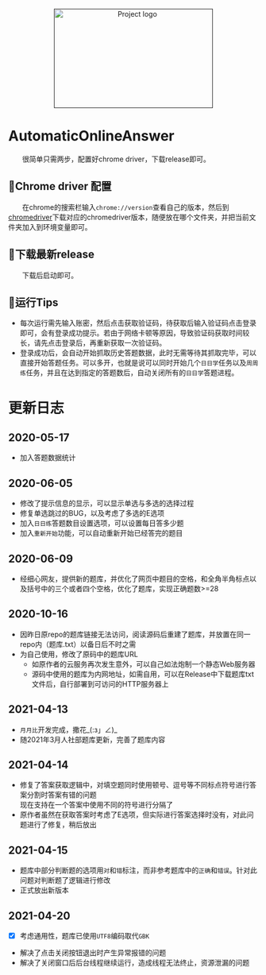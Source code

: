 <p align="center">
  <a href="" rel="noopener">
 <img width=320 height=200 src="https://blog-1259799643.cos.ap-shanghai.myqcloud.com/2020-05-16-AutoOA.png" alt="Project logo"></a>
</p>

# AutomaticOnlineAnswer

&emsp;&emsp;很简单只需两步，配置好chrome driver，下载release即可。
## 🍎Chrome driver 配置
&emsp;&emsp;在chrome的搜索栏输入`chrome://version`查看自己的版本，然后到[chromedriver](http://chromedriver.storage.googleapis.com/index.html)下载对应的chromedriver版本，随便放在哪个文件夹，并把当前文件夹加入到环境变量即可。

## 🍌下载最新release
&emsp;&emsp;下载后启动即可。

## 🍓运行Tips
- 每次运行需先输入账密，然后点击获取验证码，待获取后输入验证码点击登录即可，会有登录成功提示。若由于网络卡顿等原因，导致验证码获取时间较长，请先点击登录后，再重新获取一次验证码。
- 登录成功后，会自动开始抓取历史答题数据，此时无需等待其抓取完毕，可以直接开始答题任务。可以多开，也就是说可以同时开始几个`日日学`任务以及`周周练`任务，并且在达到指定的答题数后，自动关闭所有的`日日学`答题进程。

# 更新日志
## 2020-05-17
* 加入答题数据统计

## 2020-06-05
* 修改了提示信息的显示，可以显示单选与多选的选择过程
* 修复单选跳过的BUG，以及考虑了多选的E选项
* 加入`日日练`答题数目设置选项，可以设置每日答多少题
* 加入`重新开始`功能，可以自动重新开始已经答完的题目

## 2020-06-09
* 经细心网友，提供新的题库，并优化了网页中题目的空格，和全角半角标点以及括号中的三个或者四个空格，优化了题库，实现正确题数>=28

## 2020-10-16
* 因昨日原repo的题库链接无法访问，阅读源码后重建了题库，并放置在同一repo内（题库.txt）以备日后不时之需
* 为自己使用，修改了原码中的题库URL
  * 如原作者的云服务再次发生意外，可以自己如法炮制一个静态Web服务器
  * 源码中使用的题库为内网地址，如需自用，可以在Release中下载题库txt文件后，自行部署到可访问的HTTP服务器上

## 2021-04-13
* `月月比`开发完成，撒花_(:з」∠)_
* 随2021年3月人社部题库更新，完善了题库内容

## 2021-04-14
* 修复了答案获取逻辑中，对填空题同时使用顿号、逗号等不同标点符号进行答案分割时答案有错的问题  
现在支持在一个答案中使用不同的符号进行分隔了
* 原作者虽然在获取答案时考虑了E选项，但实际进行答案选择时没有，对此问题进行了修复，稍后放出

## 2021-04-15
* 题库中部分判断题的选项用`对`和`错`标注，而非参考题库中的`正确`和`错误`。针对此问题对判断题了逻辑进行修改
* 正式放出新版本

## 2021-04-20
* [x] 考虑通用性，题库已使用`UTF8`编码取代`GBK`
* 解决了点击关闭按钮退出时产生异常报错的问题
* 解决了关闭窗口后后台线程继续运行，造成线程无法终止，资源泄漏的问题
